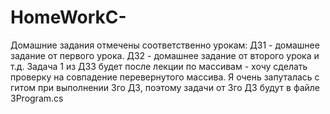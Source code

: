 # HomeWorkC-
Домашние задания отмечены соответственно урокам: ДЗ1 - домашнее задание от первого урока.
ДЗ2 - домашнее задание от второго урока и т.д.
Задача 1 из ДЗ3 будет после лекции по массивам - хочу сделать проверку на совпадение перевернутого массива.
Я очень запуталась с гитом при выполнении 3го ДЗ, поэтому задачи от 3го ДЗ будут в файле 3Program.cs
